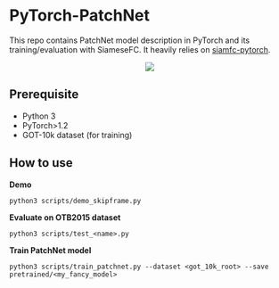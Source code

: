# PyTorch-PatchNet

This repo contains PatchNet model description in PyTorch and its training/evaluation with SiameseFC. It heavily relies on [siamfc-pytorch]([https://github.com/huanglianghua/siamfc-pytorch](https://github.com/huanglianghua/siamfc-pytorch)).

<p align="center">
<img src=fig/surfer.gif>
</p>

## Prerequisite

* Python 3
* PyTorch>1.2
* GOT-10k dataset (for training)

## How to use

**Demo** 
```
python3 scripts/demo_skipframe.py
```

**Evaluate on OTB2015 dataset**
```
python3 scripts/test_<name>.py
```

**Train PatchNet model**
```
python3 scripts/train_patchnet.py --dataset <got_10k_root> --save pretrained/<my_fancy_model>

